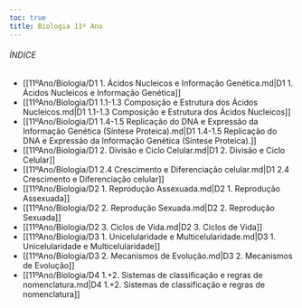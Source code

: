 ```yaml
---
toc: true
title: Biologia 11º Ano
---
```

###### ÍNDICE
- [[11ºAno/Biologia/D1 1. Ácidos Nucleicos e Informação Genética.md|D1 1. Ácidos Nucleicos e Informação Genética]]
- [[11ºAno/Biologia/D1 1.1-1.3 Composição e Estrutura dos Ácidos Nucleicos.md|D1 1.1-1.3 Composição e Estrutura dos Ácidos Nucleicos]]
- [[11ºAno/Biologia/D1 1.4-1.5 Replicação do DNA e Expressão da Informação Genética (Síntese Proteica).md|D1 1.4-1.5 Replicação do DNA e Expressão da Informação Genética (Síntese Proteica).]]
- [[11ºAno/Biologia/D1 2. Divisão e Ciclo Celular.md|D1 2. Divisão e Ciclo Celular]]
- [[11ºAno/Biologia/D1 2.4 Crescimento e Diferenciação celular.md|D1 2.4 Crescimento e Diferenciação celular]]
- [[11ºAno/Biologia/D2 1. Reprodução Assexuada.md|D2 1. Reprodução Assexuada]]
- [[11ºAno/Biologia/D2 2. Reprodução Sexuada.md|D2 2. Reprodução Sexuada]]
- [[11ºAno/Biologia/D2 3. Ciclos de Vida.md|D2 3. Ciclos de Vida]]
- [[11ºAno/Biologia/D3 1. Unicelularidade e Multicelularidade.md|D3 1. Unicelularidade e Multicelularidade]]
- [[11ºAno/Biologia/D3 2. Mecanismos de Evolução.md|D3 2. Mecanismos de Evolução]]
- [[11ºAno/Biologia/D4 1.+2. Sistemas de classificação e regras de nomenclatura.md|D4 1.+2. Sistemas de classificação e regras de nomenclatura]]
